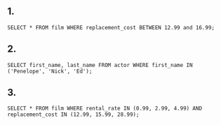 ## 1.

``SELECT * FROM film
WHERE replacement_cost BETWEEN 12.99 and 16.99;``

## 2.

``SELECT first_name, last_name FROM actor
WHERE first_name IN ('Penelope', 'Nick', 'Ed');``

## 3.

``SELECT * FROM film
WHERE rental_rate IN (0.99, 2.99, 4.99) AND replacement_cost IN (12.99, 15.99, 28.99);``
